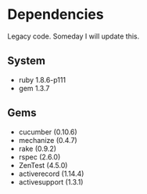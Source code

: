 Dependencies
============

Legacy code. Someday I will update this.

System
------
- ruby 1.8.6-p111
- gem 1.3.7

Gems
----
- cucumber (0.10.6)
- mechanize (0.4.7)
- rake (0.9.2)
- rspec (2.6.0)
- ZenTest (4.5.0)
- activerecord (1.14.4)
- activesupport (1.3.1)